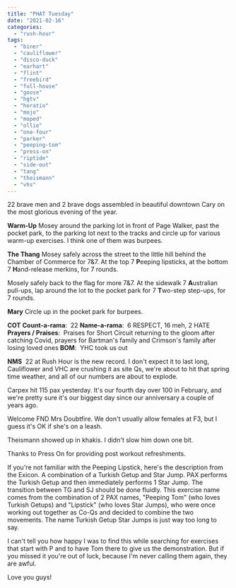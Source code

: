 ```yaml
---
title: "PHAT Tuesday"
date: "2021-02-16"
categories: 
  - "rush-hour"
tags: 
  - "biner"
  - "cauliflower"
  - "disco-duck"
  - "earhart"
  - "flint"
  - "freebird"
  - "full-house"
  - "goose"
  - "hgtv"
  - "horatio"
  - "mojo"
  - "moped"
  - "ollie"
  - "one-four"
  - "parker"
  - "peeping-tom"
  - "press-on"
  - "riptide"
  - "side-out"
  - "tang"
  - "theismann"
  - "vhs"
---
```


22 brave men and 2 brave dogs assembled in beautiful downtown Cary on the most glorious evening of the year.

**Warm-Up** Mosey around the parking lot in front of Page Walker, past the pocket park, to the parking lot next to the tracks and circle up for various warm-up exercises. I think one of them was burpees.

**The Thang** Mosey safely across the street to the little hill behind the Chamber of Commerce for 7&7. At the top 7 **P**eeping lipsticks, at the bottom 7 **H**and-release merkins, for 7 rounds.

Mosely safely back to the flag for more 7&7. At the sidewalk 7 **A**ustralian pull-ups, lap around the lot to the pocket park for 7 **T**wo-step step-ups, for 7 rounds.

**Mary** Circle up in the pocket park for burpees.

**COT** **Count-a-rama**:  22 **Name-a-rama**:  6 RESPECT, 16 meh, 2 HATE **Prayers / Praises**:  Praises for Short Circuit returning to the gloom after catching Covid, prayers for Bartman's family and Crimson's family after losing loved ones **BOM**:  YHC took us out

**NMS**  22 at Rush Hour is the new record. I don't expect it to last long, Cauliflower and VHC are crushing it as site Qs, we're about to hit that spring time weather, and all of our numbers are about to explode.

Carpex hit 115 pax yesterday. It's our fourth day over 100 in February, and we're pretty sure it's our biggest day since our anniversary a couple of years ago.

Welcome FND Mrs Doubtfire. We don't usually allow females at F3, but I guess it's OK if she's on a leash.

Theismann showed up in khakis. I didn't slow him down one bit.

Thanks to Press On for providing post workout refreshments.

If you're not familiar with the Peeping Lipstick, here's the description from the Exicon. A combination of a Turkish Getup and Star Jump. PAX performs the Turkish Getup and then immediately performs 1 Star Jump. The transition between TG and SJ should be done fluidly. This exercise name comes from the combination of 2 PAX names, "Peeping Tom" (who loves Turkish Getups) and "Lipstick" (who loves Star Jumps), who were once working out together as Co-Qs and decided to combine the two movements. The name Turkish Getup Star Jumps is just way too long to say.

I can't tell you how happy I was to find this while searching for exercises that start with P and to have Tom there to give us the demonstration. But if you missed it you're out of luck, because I'm never calling them again, they are awful.

Love you guys!
